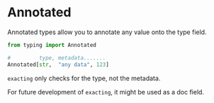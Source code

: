 # Annotated

Annotated types allow you to annotate any value onto the type field.

```python
from typing import Annotated

#         type, metadata.......
Annotated[str,  "any data", 123]
```

`exacting` only checks for the type, not the metadata.

For future development of `exacting`, it might be used as a doc field.
